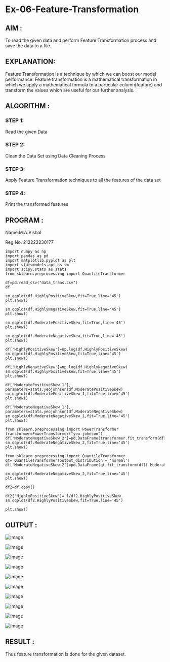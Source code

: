 # Ex-06-Feature-Transformation


## AIM :

To read the given data and perform Feature Transformation process and save the data to a file.

## EXPLANATION:

Feature Transformation is a technique by which we can boost our model performance. Feature transformation is a mathematical transformation in which we apply a mathematical formula to a particular column(feature) and transform the values which are useful for our further analysis.

## ALGORITHM :

### STEP 1:
Read the given Data

### STEP 2:
Clean the Data Set using Data Cleaning Process

### STEP 3:
Apply Feature Transformation techniques to all the features of the data set

### STEP 4:
Print the transformed features

## PROGRAM :

Name:M.A.Vishal

Reg No. 212222230177
```
import numpy as np
import pandas as pd
import matplotlib.pyplot as plt
import statsmodels.api as sm
import scipy.stats as stats
from sklearn.preprocessing import QuantileTransformer

df=pd.read_csv("data_trans.csv")
df

sm.qqplot(df.HighlyPositiveSkew,fit=True,line='45')
plt.show()

sm.qqplot(df.HighlyNegativeSkew,fit=True,line='45')
plt.show()

sm.qqplot(df.ModeratePositiveSkew,fit=True,line='45')
plt.show()

sm.qqplot(df.ModerateNegativeSkew,fit=True,line='45')
plt.show()

df['HighlyPositiveSkew']=np.log(df.HighlyPositiveSkew)
sm.qqplot(df.HighlyPositiveSkew,fit=True,line='45')
plt.show()

df['HighlyNegativeSkew']=np.log(df.HighlyNegativeSkew)
sm.qqplot(df.HighlyPositiveSkew,fit=True,line='45')
plt.show()

df['ModeratePositiveSkew_1'], parameters=stats.yeojohnson(df.ModeratePositiveSkew)
sm.qqplot(df.ModeratePositiveSkew_1,fit=True,line='45')
plt.show()

df['ModerateNegativeSkew_1'], parameters=stats.yeojohnson(df.ModerateNegativeSkew)
sm.qqplot(df.ModerateNegativeSkew_1,fit=True,line='45')
plt.show()

from sklearn.preprocessing import PowerTransformer
transformer=PowerTransformer("yeo-johnson")
df['ModerateNegativeSkew_2']=pd.DataFrame(transformer.fit_transform(df[['ModerateNegativeSkew']]))
sm.qqplot(df.ModerateNegativeSkew_2,fit=True,line='45')
plt.show()

from sklearn.preprocessing import QuantileTransformer
qt= QuantileTransformer(output_distribution = 'normal')
df['ModerateNegativeSkew_2']=pd.DataFrame(qt.fit_transform(df[['ModerateNegativeSkew']]))

sm.qqplot(df.ModerateNegativeSkew_2,fit=True,line='45')
plt.show()

df2=df.copy()

df2['HighlyPositiveSkew']= 1/df2.HighlyPositiveSkew
sm.qqplot(df2.HighlyPositiveSkew,fit=True,line='45')

plt.show()
```

## OUTPUT :

![image](https://user-images.githubusercontent.com/119560261/232929125-9394a43e-a332-4ec3-ac01-c893ce7c944c.png)

![image](https://user-images.githubusercontent.com/119560261/232929137-af00a749-28e0-460b-bd5e-91ac4d010114.png)

![image](https://user-images.githubusercontent.com/119560261/232929160-16983c30-b0a1-46cb-9813-5f87ddcacdd8.png)

![image](https://user-images.githubusercontent.com/119560261/232929183-48a03172-56e2-4da1-8781-8d1654aa1a56.png)

![image](https://user-images.githubusercontent.com/119560261/232929196-b16e4148-11b4-49db-a903-0cbd91398ef7.png)

![image](https://user-images.githubusercontent.com/119560261/232929235-7151aa56-5dcf-4edc-b418-240211620821.png)

![image](https://user-images.githubusercontent.com/119560261/232929261-24e13d83-8f1e-47ec-8caf-af5c7a20b2e6.png)

![image](https://user-images.githubusercontent.com/119560261/232929271-f560cb5b-1011-4bc8-a7b6-9238e5e849d6.png)

![image](https://user-images.githubusercontent.com/119560261/232929278-6be45382-eb0f-4888-96b8-eea5947cc6c7.png)

![image](https://user-images.githubusercontent.com/119560261/232929296-fa37c705-7842-42c1-8064-4cbe962fbf19.png)

## RESULT :

Thus feature transformation is done for the given dataset.
